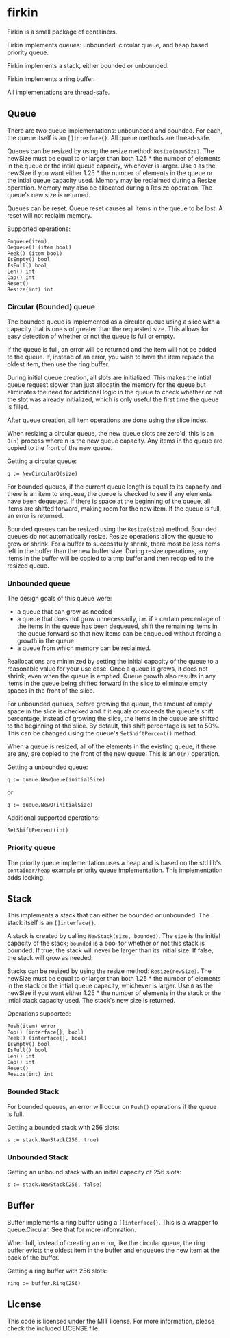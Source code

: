 firkin
======

Firkin is a small package of containers.

Firkin implements queues: unbounded, circular queue, and heap based priority queue.

Firkin implements a stack, either bounded or unbounded.

Firkin implements a ring buffer.

All implementations are thread-safe.

## Queue
There are two queue implementations: unboundeed and bounded.  For each, the queue itself is an `[]interface{}`.  All queue methods are thread-safe.

Queues can be resized by using the resize method: `Resize(newSize)`.  The newSize must be equal to or larger than both 1.25 * the number of elements in the queue or the intial queue capacity, whichever is larger.  Use `0` as the newSize if you want either 1.25 * the number of elements in the queue or the intial queue capacity used.  Memory may be reclaimed during a Resize operation.  Memory may also be allocated during a Resize operation.  The queue's new size is returned.

Queues can be reset. Queue reset causes all items in the queue to be lost. A reset will not reclaim memory.

Supported operations:
```
Enqueue(item)
Dequeue() (item bool)
Peek() (item bool)
IsEmpty() bool
IsFull() bool
Len() int
Cap() int
Reset()
Resize(int) int
  ```

### Circular (Bounded) queue
The bounded queue is implemented as a circular queue using a slice with a capacity that is one slot greater than the requested size. This allows for easy detection of whether or not the queue is full or empty.

If the queue is full, an error will be returned and the item will not be added to the queue. If, instead of an error, you wish to have the item replace the oldest item, then use the ring buffer.

During initial queue creation, all slots are initialized. This makes the intial queue request slower than just allocatin the memory for the queue but eliminates the need for additional logic in the queue to check whether or not the slot was already initialized, which is only useful the first time the queue is filled.

After queue creation, all item operations are done using the slice index.

When resizing a circular queue, the new queue slots are zero'd, this is an `O(n)` process where n is the new queue capacity. Any items in the queue are copied to the front of the new queue.

Getting a circular queue:

    q := NewCircularQ(size)

For bounded queues, if the current queue length is equal to its capacity and there is an item to enqueue, the queue is checked to see if any elements have been dequeued.  If there is space at the beginning of the queue, all items are shifted forward, making room for the new item.  If the queue is full, an error is returned.

Bounded queues can be resized using the `Resize(size)` method.  Bounded queues do not automatically resize.  Resize operations allow the queue to grow or shrink. For a buffer to successfully shrink, there most be less items left in the buffer than the new buffer size.  During resize operations, any items in the buffer will be copied to a tmp buffer and then recopied to the resized queue.

### Unbounded queue
The design goals of this queue were:

* a queue that can grow as needed
* a queue that does not grow unnecessarily, i.e. if a certain percentage of the items in the queue has been dequeued, shift the remaining items in the queue forward so that new items can be enqueued without forcing a growth in the queue
* a queue from which memory can be reclaimed.

Reallocations are minimized by setting the initial capacity of the queue to a reasonable value for your use case.  Once a queue is grows, it does not shrink, even when the queue is emptied. Queue growth also results in any items in the queue being shifted forward in the slice to eliminate empty spaces in the front of the slice.

For unbounded queues, before growing the queue, the amount of empty space in the slice is checked and if it equals or exceeds the queue's shift percentage, instead of growing the slice, the items in the queue are shifted to the beginning of the slice.  By default, this shift percentage is set to 50%. This can be changed using the queue's `SetShiftPercent()` method.

When a queue is resized, all of the elements in the existing queue, if there are any, are copied to the front of the new queue. This is an `O(n)` operation.

Getting a unbounded queue:

    q := queue.NewQueue(initialSize)

or

    q := queue.NewQ(initialSize)

Additional supported operations:
```
SetShiftPercent(int)
```
### Priority queue
The priority queue implementation uses a heap and is based on the std lib's `container/heap` [example priority queue implementation](https://golang.org/pkg/container/heap#example__priorityQueue).  This implementation adds locking.

## Stack
This implements a stack that can either be bounded or unbounded. The stack itself is an `[]interface{}`.

A stack is created by calling `NewStack(size, bounded)`. The `size` is the initial capacity of the stack; `bounded` is a bool for whether or not this stack is bounded. If true, the stack will never be larger than its initial size. If false, the stack will grow as needed.

Stacks can be resized by using the resize method: `Resize(newSize)`.  The newSize must be equal to or larger than both 1.25 * the number of elements in the stack or the intial queue capacity, whichever is larger.  Use `0` as the newSize if you want either 1.25 * the number of elements in the stack or the intial stack capacity used.  The stack's new size is returned.

Operations supported:
```
Push(item) error
Pop() (interface{}, bool)
Peek() (interface{}, bool)
IsEmpty() bool
IsFull() bool
Len() int
Cap() int
Reset()
Resize(int) int
```

### Bounded Stack
For bounded queues, an error will occur on `Push()` operations if the queue is full.

Getting a bounded stack with 256 slots:

    s := stack.NewStack(256, true)

### Unbounded Stack
Getting an unbound stack with an initial capacity of 256 slots:

    s := stack.NewStack(256, false)

## Buffer
Buffer implements a ring buffer using a `[]interface{}`.  This is a wrapper to queue.Circular.  See that for more infomration.

When full, instead of creating an error, like the circular queue, the ring buffer evicts the oldest item in the buffer and enqueues the new item at the back of the buffer.

Getting a ring buffer with 256 slots:

    ring := buffer.Ring(256)

## License
This code is licensed under the MIT license. For more information, please check the included LICENSE file.
